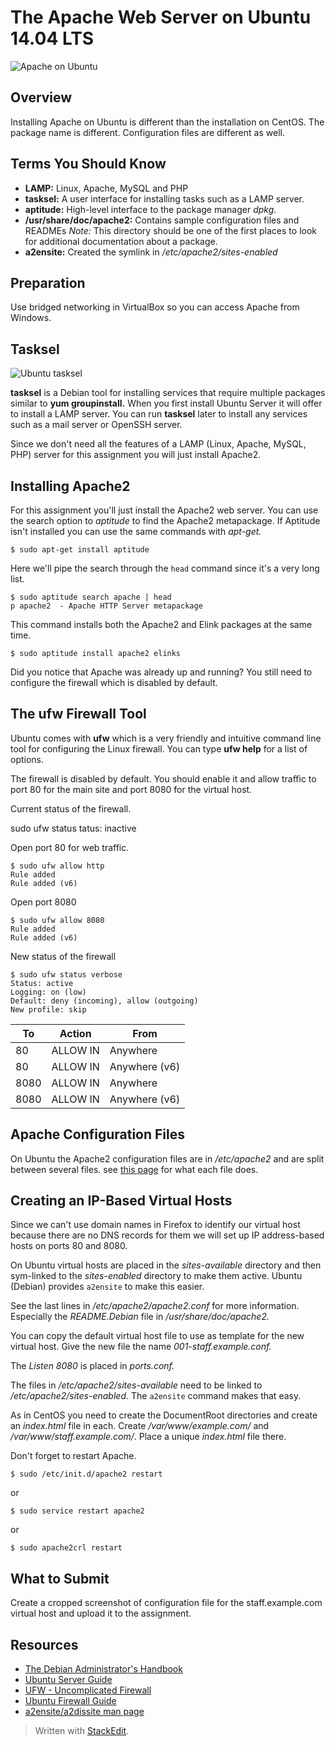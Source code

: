 # The Apache Web Server on Ubuntu 14.04 LTS
![Apache on Ubuntu](http://rtfq.net/wp-content/uploads/2012/01/apache-ubuntu1.png)

## Overview

Installing Apache on Ubuntu is different than the installation on CentOS.  The package name is different.  Configuration files are different as well. 

## Terms You Should Know

- **LAMP:** Linux, Apache, MySQL and PHP
- **tasksel:** A user interface for installing tasks such as a LAMP server.
- **aptitude:** High-level interface to the package manager *dpkg*.
- **/usr/share/doc/apache2:** Contains sample configuration files and READMEs *Note:* This directory should be one of the first places to look for additional documentation about a package.
- **a2ensite:** Created the symlink in */etc/apache2/sites-enabled*

## Preparation

Use bridged networking in VirtualBox so you can access Apache from Windows.

## Tasksel

![Ubuntu tasksel](http://dennisk.freeshell.org/img/ubuntu_tasksel.png)

**tasksel** is a Debian tool for installing services that require multiple packages similar to **yum groupinstall.**  When you first install Ubuntu Server it will offer to install a LAMP server.  You can run **tasksel** later to install any services such as a mail server or OpenSSH server.

Since we don't need all the features of a LAMP (Linux, Apache, MySQL, PHP) server for this assignment you will just install Apache2.

## Installing Apache2

For this assignment you'll just install the Apache2 web server.  You can use the search option to *aptitude* to find the Apache2 metapackage.  If Aptitude isn't installed you can use the same commands with *apt-get.*

	$ sudo apt-get install aptitude

Here we'll pipe the search through the `head` command since it's a very long list.

	$ sudo aptitude search apache | head
	p apache2  - Apache HTTP Server metapackage

This command installs both the Apache2 and Elink packages at the same time.

	$ sudo aptitude install apache2 elinks

Did you notice that Apache was already up and running?  You still need to configure the firewall which is disabled by default.

## The ufw Firewall Tool

Ubuntu comes with **ufw** which is a very friendly and intuitive command line tool for configuring the Linux firewall.  You can type **ufw help** for a list of options.

The firewall is disabled by default.  You should enable it and allow traffic to port 80 for the main site and port 8080 for the virtual host.

Current status of the firewall.

 sudo ufw status
tatus: inactive

Open port 80 for web traffic.

	$ sudo ufw allow http
	Rule added
	Rule added (v6)

Open port 8080

	$ sudo ufw allow 8080
	Rule added
	Rule added (v6)

New status of the firewall

	$ sudo ufw status verbose
	Status: active
	Logging: on (low)
	Default: deny (incoming), allow (outgoing)
	New profile: skip
 
To | Action | From
---|---|---
80 | ALLOW IN | Anywhere
80 | ALLOW IN | Anywhere (v6)
8080 | ALLOW IN | Anywhere
8080 | ALLOW IN | Anywhere (v6)

## Apache Configuration Files

On Ubuntu the Apache2 configuration files are in */etc/apache2* and are split between several files. see [this page](https://help.ubuntu.com/12.04/serverguide/httpd.html#http-configuration) for what each file does.

## Creating an IP-Based Virtual Hosts

Since we can't use domain names in Firefox to identify our virtual host because there are no DNS records for them we will set up IP address-based hosts on ports 80 and  8080.

On Ubuntu virtual hosts are placed in the *sites-available* directory and then sym-linked to the *sites-enabled* directory to make them active. Ubuntu (Debian) provides `a2ensite` to make this easier.

See the last lines in */etc/apache2/apache2.conf* for more information.  Especially the *README.Debian* file in */usr/share/doc/apache2.*

You can copy the default virtual host file to use as template for the new virtual host. Give the new file the name *001-staff.example.conf.*

The *Listen 8080* is placed in *ports.conf.*

The files in */etc/apache2/sites-available* need to be linked to */etc/apache2/sites-enabled*. The `a2ensite` command makes that easy.

As in CentOS you need to create the DocumentRoot directories and create an *index.html* file in each.  Create  */var/www/example.com/* and */var/www/staff.example.com/*. Place a unique *index.html* file there.

Don't forget to restart Apache.

	$ sudo /etc/init.d/apache2 restart

or

	$ sudo service restart apache2

or

	$ sudo apache2crl restart
	
## What to Submit

Create a cropped screenshot of configuration file for the staff.example.com virtual host and upload it to the assignment.

## Resources

- [The Debian Administrator's Handbook](http://debian-handbook.info "The Debian Administrator's Handbook")
- [Ubuntu Server Guide](https://help.ubuntu.com/12.04/serverguide/index.html "Ubuntu Server Guide")
- [UFW - Uncomplicated Firewall](https://help.ubuntu.com/community/UFW "UFW - Uncomplicated Firewall")
- [Ubuntu Firewall Guide](https://help.ubuntu.com/12.04/serverguide/firewall.html "Ubuntu Firewall Guide")
- [a2ensite/a2dissite man page](http://manpages.ubuntu.com/manpages/jaunty/man8/a2ensite.8.html)

> Written with [StackEdit](https://stackedit.io/).